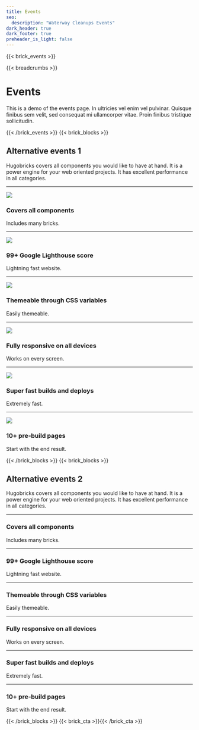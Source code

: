 ```yaml
---
title: Events
seo:
  description: "Waterway Cleanups Events"
dark_header: true
dark_footer: true
preheader_is_light: false
---
```

{{< brick_events >}}

{{< breadcrumbs >}}

# Events

This is a demo of the events page. In ultricies vel enim vel pulvinar. Quisque finibus sem velit, sed consequat mi ullamcorper vitae. Proin finibus tristique sollicitudin.

{{< /brick_events >}}
{{< brick_blocks >}}

## Alternative events 1

Hugobricks covers all components you would like to have at hand. It is a power engine for your web oriented projects. It has excellent performance in all categories.

---

![](/uploads/gallery/01.jpg)
### Covers all components

Includes many bricks.

[](/events/)

---

![](/uploads/gallery/02.jpg)
### 99+ Google Lighthouse score

Lightning fast website.

[](/events/)

---

![](/uploads/gallery/03.jpg)
### Themeable through CSS variables

Easily themeable.

[](/events/)

---

![](/uploads/gallery/04.jpg)
### Fully responsive on all devices

Works on every screen.

[](/events/)

---

![](/uploads/gallery/05.jpg)
### Super fast builds and deploys

Extremely fast.

[](/events/)

---

![](/uploads/photos/06.jpg)
### 10+ pre-build pages

Start with the end result.

[](/events/)

{{< /brick_blocks >}}
{{< brick_blocks >}}

## Alternative events 2

Hugobricks covers all components you would like to have at hand. It is a power engine for your web oriented projects. It has excellent performance in all categories.

---

### Covers all components

Includes many bricks.

[](/events/)

---

### 99+ Google Lighthouse score

Lightning fast website.

[](/events/)

---

### Themeable through CSS variables

Easily themeable.

[](/events/)

---

### Fully responsive on all devices

Works on every screen.

[](/events/)

---

### Super fast builds and deploys

Extremely fast.

[](/events/)

---

### 10+ pre-build pages

Start with the end result.

[](/events/)

{{< /brick_blocks >}}
{{< brick_cta >}}{{< /brick_cta >}}